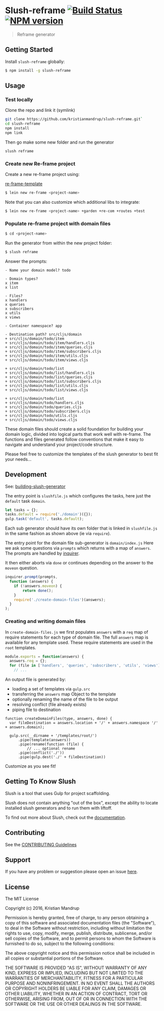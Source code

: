# Slush-reframe [![Build Status](https://secure.travis-ci.org/kristianmandrup/slush-reframe.png?branch=master)](https://travis-ci.org/kristianmandrup/slush-reframe) [![NPM version](https://badge-me.herokuapp.com/api/npm/slush-reframe.png)](http://badges.enytc.com/for/npm/slush-reframe)

> Reframe generator


## Getting Started

Install `slush-reframe` globally:

```bash
$ npm install -g slush-reframe
```

## Usage

### Test locally

Clone the repo and link it (symlink)

```bash
git clone https://github.com/kristianmandrup/slush-reframe.git`
cd slush-reframe
npm install
npm link
```

Then go make some new folder and run the generator

```bash
slush reframe
```

### Create new Re-frame project

Create a new re-frame project using:

[re-frame-template](https://github.com/Day8/re-frame-template)

```bash
$ lein new re-frame <project-name>
```

Note that you can also customize which additional libs to integrate:

```bash
$ lein new re-frame <project-name> +garden +re-com +routes +test
```

### Populate re-frame project with domain files

```bash
$ cd <project-name>
```

Run the generator from within the new project folder:

```bash
$ slush reframe
```

Answer the prompts:

```
- Name your domain model? todo

- Domain types?
x item
x list

- Files?
x handlers
x queries
x subscribers
x utils
x views

- Container namespace? app

- Destination path? src/cljs/domain
+ src/cljs/domain/todo/item
+ src/cljs/domain/todo/item/handlers.cljs
+ src/cljs/domain/todo/item/queries.cljs
+ src/cljs/domain/todo/item/subscribers.cljs
+ src/cljs/domain/todo/item/utils.cljs
+ src/cljs/domain/todo/item/views.cljs

+ src/cljs/domain/todo/list
+ src/cljs/domain/todo/list/handlers.cljs
+ src/cljs/domain/todo/list/queries.cljs
+ src/cljs/domain/todo/list/subscribers.cljs
+ src/cljs/domain/todo/list/utils.cljs
+ src/cljs/domain/todo/list/views.cljs

+ src/cljs/domain/todo/list
+ src/cljs/domain/todo/handlers.cljs
+ src/cljs/domain/todo/queries.cljs
+ src/cljs/domain/todo/subscribers.cljs
+ src/cljs/domain/todo/utils.cljs
+ src/cljs/domain/todo/views.cljs
```

These domain files should create a solid foundation for building your domain logic, divided into logical parts that work well with re-frame. The functions and files generated follow conventions that make it easy to navigate and understand your project/code structure.

Please feel free to customize the templates of the slush generator to best fit your needs...

## Development

See: [building-slush-generator](http://simiansblog.com/2015/03/29/lets-make-a-basic-slush-generator/)

The entry point is `slushfile.js` which configures the tasks, here just the `default` task `domain`.

```js
let tasks = {};
tasks.default = require('./domain')({});
gulp.task('default', tasks.default);
```

Each sub generator should have its own folder that is linked in `slushfile.js` in the same fashion as shown above (ie via `require`).

The entry point for the domain file sub-generator is `domain/index.js`
Here we ask some questions via `prompts` which returns with a map of `answers`. The prompts are handled by [inquirer](https://www.npmjs.com/package/inquirer).

It then either aborts via `done` or continues depending on the answer to the `moveon` question.

```js
inquirer.prompt(prompts,
  function (answers) {
    if (!answers.moveon) {
        return done();
    }
    require('./create-domain-files')(answers);
  }
);
```

### Creating and writing domain files

In `create-domain-files.js` we first populates `answers` with a `req` map of require statements for each type of domain file.
The full `answers` map is available for any template used. These require statements are used in the `root` templates.

```js
module.exports = function(answers) {
  answers.req = {};
  for (file in ['handlers', 'queries', 'subscribers', 'utils', 'views']) {
    // ...
```

An output file is generated by:

- loading a set of templates via `gulp.src`
- transferring the `answers` map Object to the template
- optionally renaming the name of the file to be output
- resolving conflict (file already exists)
- piping file to destination

```
function createDomainFiles(type, answers, done) {
  var fileDestination = answers.location + '/' + answers.namespace '/' + answers.domain);

  gulp.src(__dirname + '/templates/root/')
      .pipe(template(answers))
      .pipe(rename(function (file) {
          // ... optional rename
      .pipe(conflict('./'))
      .pipe(gulp.dest('./' + fileDestination))
```

Customize as you see fit!

## Getting To Know Slush

Slush is a tool that uses Gulp for project scaffolding.

Slush does not contain anything "out of the box", except the ability to locate installed slush generators and to run them with liftoff.

To find out more about Slush, check out the [documentation](https://github.com/slushjs/slush).

## Contributing

See the [CONTRIBUTING Guidelines](https://github.com/kristianmandrup/slush-reframe/blob/master/CONTRIBUTING.md)

## Support
If you have any problem or suggestion please open an issue [here](https://github.com/kristianmandrup/slush-reframe/issues).

## License 

The MIT License

Copyright (c) 2016, Kristian Mandrup

Permission is hereby granted, free of charge, to any person
obtaining a copy of this software and associated documentation
files (the "Software"), to deal in the Software without
restriction, including without limitation the rights to use,
copy, modify, merge, publish, distribute, sublicense, and/or sell
copies of the Software, and to permit persons to whom the
Software is furnished to do so, subject to the following
conditions:

The above copyright notice and this permission notice shall be
included in all copies or substantial portions of the Software.

THE SOFTWARE IS PROVIDED "AS IS", WITHOUT WARRANTY OF ANY KIND,
EXPRESS OR IMPLIED, INCLUDING BUT NOT LIMITED TO THE WARRANTIES
OF MERCHANTABILITY, FITNESS FOR A PARTICULAR PURPOSE AND
NONINFRINGEMENT. IN NO EVENT SHALL THE AUTHORS OR COPYRIGHT
HOLDERS BE LIABLE FOR ANY CLAIM, DAMAGES OR OTHER LIABILITY,
WHETHER IN AN ACTION OF CONTRACT, TORT OR OTHERWISE, ARISING
FROM, OUT OF OR IN CONNECTION WITH THE SOFTWARE OR THE USE OR
OTHER DEALINGS IN THE SOFTWARE.

